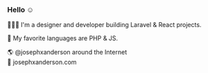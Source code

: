### Hello ☺️

👨🏽‍🔬 I'm a designer and developer building Laravel & React projects.

🌟 My favorite languages are PHP & JS.

🌎 @josephxanderson around the Internet<br>
🔗 josephxanderson.com<br>